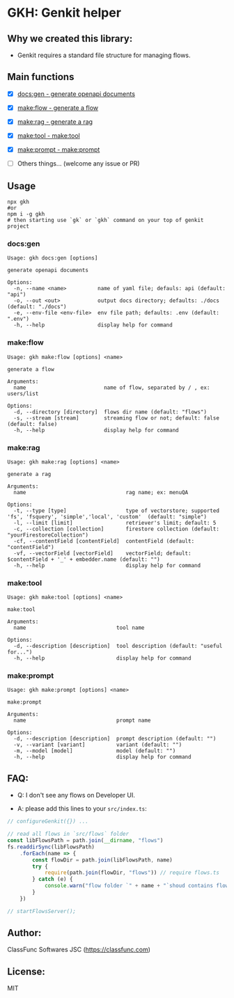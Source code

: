 # GKH: Genkit helper

## Why we created this library:

- Genkit requires a standard file structure for managing flows.

## Main functions

- [x] [docs:gen - generate openapi documents](#docs:gen)
- [x] [make:flow - generate a flow](#make:flow)
- [x] [make:rag - generate a rag](#make:rag)
- [x] [make:tool - make:tool](#make:tool)
- [x] [make:prompt - make:prompt](#make:prompt)

- [ ] Others things... (welcome any issue or PR)

## Usage

```shell
npx gkh
#or
npm i -g gkh
# then starting use `gk` or `gkh` command on your top of genkit project
```


### <a id="docs:gen">docs:gen</a>
```
Usage: gkh docs:gen [options]

generate openapi documents

Options:
  -n, --name <name>          name of yaml file; defauls: api (default: "api")
  -o, --out <out>            output docs directory; defaults: ./docs (default: "./docs")
  -e, --env-file <env-file>  env file path; defaults: .env (default: ".env")
  -h, --help                 display help for command

```

### <a id="make:flow">make:flow</a>
```
Usage: gkh make:flow [options] <name>

generate a flow

Arguments:
  name                         name of flow, separated by / , ex: users/list

Options:
  -d, --directory [directory]  flows dir name (default: "flows")
  -s, --stream [stream]        streaming flow or not; default: false (default: false)
  -h, --help                   display help for command

```

### <a id="make:rag">make:rag</a>
```
Usage: gkh make:rag [options] <name>

generate a rag

Arguments:
  name                                rag name; ex: menuQA

Options:
  -t, --type [type]                   type of vectorstore; supported 'fs', 'fsquery', 'simple','local', 'custom'  (default: "simple")
  -l, --limit [limit]                 retriever's limit; default: 5
  -c, --collection [collection]       firestore collection (default: "yourFirestoreCollection")
  -cf, --contentField [contentField]  contentField (default: "contentField")
  -vf, --vectorField [vectorField]    vectorField; default: $contentField + '_' + embedder.name (default: "")
  -h, --help                          display help for command

```

### <a id="make:tool">make:tool</a>
```
Usage: gkh make:tool [options] <name>

make:tool

Arguments:
  name                             tool name

Options:
  -d, --description [description]  tool description (default: "useful for...")
  -h, --help                       display help for command

```

### <a id="make:prompt">make:prompt</a>
```
Usage: gkh make:prompt [options] <name>

make:prompt

Arguments:
  name                             prompt name

Options:
  -d, --description [description]  prompt description (default: "")
  -v, --variant [variant]          variant (default: "")
  -m, --model [model]              model (default: "")
  -h, --help                       display help for command

```

## FAQ:

- Q: I don't see any flows on Developer UI.

- A: please add this lines to your `src/index.ts`:

```ts
// configureGenkit({}) ... 

// read all flows in `src/flows` folder
const libFlowsPath = path.join(__dirname, "flows")
fs.readdirSync(libFlowsPath)
    .forEach(name => {
        const flowDir = path.join(libFlowsPath, name)
        try {
            require(path.join(flowDir, "flows")) // require flows.ts
        } catch (e) {
            console.warn("flow folder `" + name + "`shoud contains flows.ts or flows.js")
        }
    })

// startFlowsServer();
```

## Author:

ClassFunc Softwares JSC (https://classfunc.com)

## License:

MIT